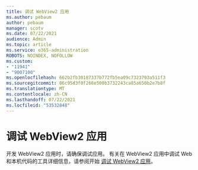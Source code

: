 ```yaml
---
title: 调试 WebView2 应用
ms.author: pebaum
author: pebaum
manager: scotv
ms.date: 07/22/2021
audience: Admin
ms.topic: article
ms.service: o365-administration
ROBOTS: NOINDEX, NOFOLLOW
ms.custom:
- "11941"
- "9007100"
ms.openlocfilehash: 662b2fb30187337b772fb5ea09c7323703a511f3
ms.sourcegitcommit: 86c95d3f0f268e500b3732243ca85a650b2e7b8f
ms.translationtype: MT
ms.contentlocale: zh-CN
ms.lasthandoff: 07/22/2021
ms.locfileid: "53532848"
---
```

# <a name="debug-webview2-apps"></a>调试 WebView2 应用

开发 WebView2 应用时，请确保调试应用。 有关在 WebView2 应用中调试 Web 和本机代码的工具详细信息，请参阅开始 [调试 WebView2 应用](/microsoft-edge/webview2/how-to/debug)。